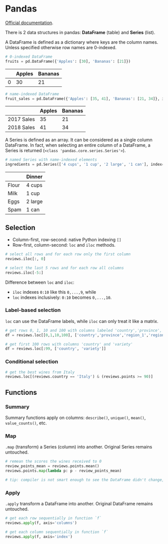 # Pandas

[Official documentation](https://pandas.pydata.org/pandas-docs/stable/reference/index.html#api).

There is 2 data structures in pandas: **DataFrame** (table) and **Series** (list).

A DataFrame is defined as a dictionary where keys are the column names. Unless specified otherwise row names are 0-indexed.

```python
# 0-indexed DataFrame
fruits = pd.DataFrame({'Apples': [30], 'Bananas': [21]})
```

|     | Apples       | Bananas |
|---|-------------|-----|
| 0     | 30 | 21 |


```python
# name-indexed DataFrame
fruit_sales = pd.DataFrame({'Apples': [35, 41], 'Bananas': [21, 34]}, index=['2017 Sales', '2018 Sales'])
```

|     | Apples       | Bananas |
|---|-------------|-----|
| 2017 Sales | 35 | 21 |
| 2018 Sales | 41 | 34 |

A Series is defined as an array. It can be considered as a single column DataFrame. In fact, when selecting an entire column of a DataFrame, a Series is returned (`<class 'pandas.core.series.Series'>`).

```python
# named Series with name-indexed elements
ingredients = pd.Series(['4 cups', '1 cup', '2 large', '1 can'], index=['Flour', 'Milk', 'Eggs', 'Spam'], name='Dinner')
```

|   | Dinner       |
|---|-------------|
| Flour | 4 cups | 
| Milk | 1 cup | 
| Eggs | 2 large | 
| Spam | 1 can | 

## Selection

* Column-first, row-second: native Python indexing `[]`
* Row-first, column-second: `loc` and `iloc` methods. 

```python
# select all rows and for each row only the first column
reviews.iloc[:, 0]

# select the last 5 rows and for each row all columns
reviews.iloc[-5:]
```

Difference between `loc` and `iloc`:
 
* `iloc` indexes `0:10` like this `0,...,9`, while
* `loc` indexes inclusively: `0:10` becomes `0,...,10`.

### Label-based selection

`loc` can use the DataFrame labels, while `iloc` can only treat it like a matrix. 

```python
# get rows 0, 1, 10 and 100 with columns labeled 'country','province','region_1','region_2'
df = reviews.loc[[0,1,10,100], ['country','province','region_1','region_2']]

# get first 100 rows with columns 'country' and 'variety'
df = reviews.loc[:99, ['country', 'variety']]
```
### Conditional selection

```python
# get the best wines from Italy
reviews.loc[(reviews.country == 'Italy') & (reviews.points >= 90)]
```

## Functions

### Summary

Summary functions apply on columns: `describe()`, `unique()`, `mean()`, `value_counts()`, etc.

### Map

`.map` (transform) a Series (column) into another. Original Series remains untouched.

```python
# remean the scores the wines received to 0
review_points_mean = reviews.points.mean()
reviews.points.map(lambda p: p - review_points_mean)

# tip: compiler is not smart enough to see the DataFrame didn't change, that is why the mean value is cached
```

### Apply

`.apply` transform a DataFrame into another. Original DataFrame remains untouched.

```python
# get each row sequentially in function `f`
reviews.apply(f, axis='columns')

# get each column sequentially in function `f`
reviews.apply(f, axis='index')
```

